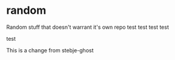 # random
Random stuff that doesn't warrant it's own repo
test
test
test
test

test

This is a change from stebje-ghost

